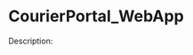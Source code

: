 # CourierPortal_WebApp

Description: [](https://github.com/abhisheknalla/CourierPortal_WebApp/blob/master/main.org)

